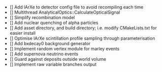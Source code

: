 
- [] Add lArXe to detector config file to avoid recompiling each time
- [] Multithread AnalyticalOptics::CalculateOpticalSignal
- [] Simplify recombination model
- [] Add nuclear quenching of alpha particles
- [] Add asset directory, and build directory; i.e. modify CMakeLists.txt for easier install
- [] Optimise lArXe scintillation profile sampling through parameterisation
- [] Add bxdecay0 background generator
- [] Implement random vertex module for marley events
- [] Add supernova neutrino events
- [] Guard against deposits outside world volume
- [] Implement raw variable branches output
